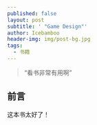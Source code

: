```yaml
---
published: false
layout: post
subtitle: ' "Game Design"'
author: Icebamboo
header-img: img/post-bg.jpg
tags:
  - 书籍
---
```

> “看书非常有用啊”


## 前言

这本书太好了！